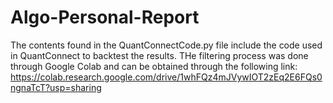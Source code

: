 # Algo-Personal-Report
The contents found in the QuantConnectCode.py file include the code used in QuantConnect to backtest the results. THe filtering process was done through Google Colab and can be obtained through the following link: https://colab.research.google.com/drive/1whFQz4mJVywIOT2zEq2E6FQs0ngnaTcT?usp=sharing
